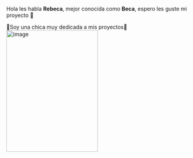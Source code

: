 Hola les habla **Rebeca**, mejor conocida como **Beca**, espero les guste mi proyecto 🫶 

🦋Soy una chica muy dedicada a mis proyectos🦋 
<img width="240" height="320" alt="image" src="https://github.com/user-attachments/assets/d0e8d949-5ee8-4519-9ac6-063f0ed4ee3d" />
